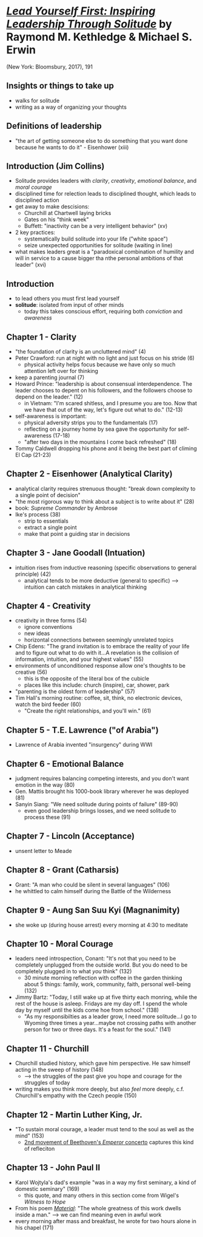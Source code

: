 # [*Lead Yourself First: Inspiring Leadership Through Solitude*](https://www.amazon.com/Lead-Yourself-First-Inspiring-Leadership/dp/1632866315/ref=sr_1_1?crid=20911MCXTRS4R&keywords=lead+yourself+first&qid=1552251041&s=gateway&sprefix=shadow+white+9%2F1%2Caps%2C167&sr=8-1) by Raymond M. Kethledge & Michael S. Erwin

(New York: Bloomsbury, 2017), 191

## Insights or things to take up
- walks for solitude
- writing as a way of organizing your thoughts


## Definitions of leadership
- "the art of getting someone else to do something that you want done because he wants to do it" - Eisenhower (xiii)


## Introduction (Jim Collins)
- Solitude provides leaders with *clarity*, *creativity*, *emotional balance*, and *moral courage*
- disciplined time for relection leads to disciplined thought, which leads to disciplined action
- get away to make descisions:
  - Churchill at Chartwell laying bricks
  - Gates on his "think week"
  - Buffett: "inactivity can be a very intelligent behavior" (xv)
- 2 key practices:
  - systematically build solitude into your life ("white space")
  - seize unexpected opportunities for solitude (waiting in line)
- what makes leaders great is a "paradoxical combination of humility and will in service to a cause bigger tha nthe personal ambitions of that leader" (xvi)


## Introduction
- to lead others you must first lead yourself
- **solitude**: isolated from input of other minds
  - today this takes conscious effort, requiring both *conviction* and *awareness*

## Chapter 1 - Clarity
- "the foundation of clarity is an uncluttered mind" (4)
- Peter Crawford: run at night with no light and just focus on his stride (6)
  - physical activity helps focus because we have only so much attention left over for thinking
- keep a parenting journal (7)
- Howard Prince: "leadership is about consensual interdependence. The leader chooses to depent on his followers, and the followers choose to depend on the leader." (12)
  - in Vietnam: "I'm scared shitless, and I presume you are too. Now that we have that out of the way, let's figure out what to do." (12-13)
- self-awareness is important:
  - physical adversity strips you to the fundamentals (17)
  - reflecting on a journey home by sea gave the opportunity for self-awareness (17-18)
  - "after two days in the mountains I come back refreshed" (18)
- Tommy Caldwell dropping his phone and it being the best part of climing El Cap (21-23)


## Chapter 2 - Eisenhower (Analytical Clarity)
- analytical clarity requires strenuous thought: "break down complexity to a single point of decision"
- "the most rigorous way to think about a subject is to write about it" (28)
- book: *Supreme Commander* by Ambrose
- Ike's process (38)
  - strip to essentials
  - extract a single point
  - make that point a guiding star in decisions


## Chapter 3 - Jane Goodall (Intuation)
- intuition rises from inductive reasoning (specific observations to general principle) (42)
  - analytical tends to be more deductive (general to specific) --> intuition can catch mistakes in analytical thinking


## Chapter 4 - Creativity
- creativity in three forms (54)
  - ignore conventions
  - new ideas
  - horizontal connections between seemingly unrelated topics
- Chip Edens: "The grand invitation is to embrace the reality of your life and to figure out what to do with it...A revelation is the collision of information, intuition, and your highest values" (55)
- environments of unconditioned response allow one's thoughts to be creative (56)
  - this is the opposite of the literal box of the cubicle
  - places like this include: church (inspire), car, shower, park
- "parenting is the oldest form of leadership" (57)
- Tim Hall's morning routine: coffee, sit, think, no electronic devices, watch the bird feeder (60)
  - "Create the right relationships, and you'll win." (61)


## Chapter 5 - T.E. Lawrence ("of Arabia")
- Lawrence of Arabia invented "insurgency" during WWI


## Chapter 6 - Emotional Balance 
- judgment requires balancing competing interests, and you don't want emotion in the way (80)
- Gen. Mattis brought his 1000-book library wherever he was deployed (81)
- Sanyin Siang: "We need solitude during points of failure" (89-90)
  - even good leadership brings losses, and we need solitude to process these (91)


## Chapter 7 - Lincoln (Acceptance)
- unsent letter to Meade 


## Chapter 8 - Grant (Catharsis)
- Grant: "A man who could be silent in several languages" (106)
- he whittled to calm himself during the Battle of the Wilderness


## Chapter 9 - Aung San Suu Kyi (Magnanimity)
- she woke up (during house arrest) every morning at 4:30 to meditate


## Chapter 10 - Moral Courage
- leaders need introspection, Conant: "It's not that you need to be completely unplugged from the outside world. But you do need to be completely plugged in to what *you* think" (132)
  - 30 minute morning reflection with coffee in the garden thinking about 5 things: family, work, community, faith, personal well-being (132)
- Jimmy Bartz: "Today, I still wake up at five thirty each monring, while the rest of the house is asleep. Fridays are my day off. I spend the whole day by myself until the kids come hoe from school." (138)
  - "As my responsibilties as a leader grow, I need more solitude...I go to Wyoming three times a year...maybe not crossing paths with another person for two or three days. It's a feast for the soul." (141)


## Chapter 11 - Churchill
- Churchill studied history, which gave him perspective. He saw himself acting in the sweep of history (148)
  - --> the struggles of the past give you hope and courage for the struggles of today
- writing makes you think more deeply, but also *feel* more deeply, c.f. Churchill's empathy with the Czech people (150)


## Chapter 12 - Martin Luther King, Jr.
- "To sustain moral courage, a leader must tend to the soul as well as the mind" (153)
  - [2nd movement of Beethoven's *Emperor* concerto](https://www.youtube.com/watch?v=MbrBQwRmd2I) captures this kind of refleciton


## Chapter 13 - John Paul II
- Karol Wojtyla's dad's example "was in a way my first seminary, a kind of domestic seminary" (169)
  - this quote, and many others in this section come from Wigel's *Witness to Hope*
- From his poem [*Material*](https://www.pbs.org/wgbh/pages/frontline/shows/pope/poems/): "The whole greatness of this work dwells inside a man." --> we can find meaning even in awful work
- every morning after mass and breakfast, he wrote for two hours alone in his chapel (171)
